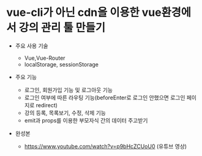 # vue-cli가 아닌 cdn을 이용한 vue환경에서 강의 관리 툴 만들기

* 주요 사용 기술
  * Vue,Vue-Router
  * localStorage, sessionStorage
  
* 주요 기능
  * 로그인, 회원가입 기능 및 로그아웃 기능
  * 로그인 여부에 따른 라우팅 기능(beforeEnter로 로그인 안했으면 로그인 페이지로 redirect)
  * 강의 등록, 목록보기, 수정, 삭제 기능
  * emit과 props를 이용한 부모자식 간의 데이터 주고받기

* 완성본
  * https://www.youtube.com/watch?v=p9bHcZCUoU0 (유튜브 영상)

